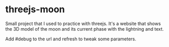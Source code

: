 # threejs-moon
Small project that I used to practice with threejs. It's a website that shows the 3D model of the moon and its current phase with the lightning and text.

Add #debug to the url and refresh to tweak some parameters.
